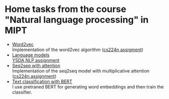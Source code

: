 # Home tasks from the course "Natural language processing" in MIPT

- [Word2vec](https://github.com/Jesaig/nlp-course-mipt/tree/main/bert-classification)  
Implementation of the word2vec algorithm ([cs224n assigment](https://web.stanford.edu/class/cs224n/assignments/a2.pdf))
- [Language models](https://github.com/Jesaig/nlp-course-mipt/tree/main/language-models)  
[YSDA NLP assignment](https://github.com/yandexdataschool/nlp_course/tree/2020/week03_lm)
- [Seq2seq with attention](https://github.com/Jesaig/nlp-course-mipt/tree/main/seq2seq-attention)  
Implementation of the seq2seq model with multiplicative attention ([cs224n assignment](https://web.stanford.edu/class/cs224n/assignments/a4.pdf))
- [Text classification with BERT](https://github.com/Jesaig/nlp-course-mipt/tree/main/word2vec)  
I use pretraned BERT for generating word embeddings and then train the classifier.
